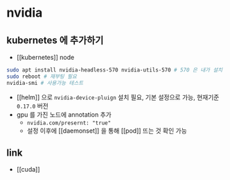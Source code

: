 # nvidia

## kubernetes 에 추가하기
- [[kubernetes]] node
```sh
sudo apt install nvidia-headless-570 nvidia-utils-570 # 570 은 내가 설치 당시에 번호, 최신으로 설치함
sudo reboot # 재부팅 필요
nvidia-smi # 사용가능 테스트
```
- [[helm]] 으로 `nvidia-device-pluign` 설치 필요, 기본 설정으로 가능, 현재기준 `0.17.0` 버전
- gpu 를 가진 노드에 annotation 추가
  - `nvidia.com/presernt: "true"`
  - 설정 이후에 [[daemonset]] 을 통해 [[pod]] 뜨는 것 확인 가능

## link
- [[cuda]]
